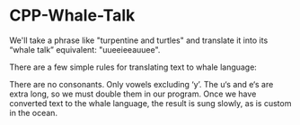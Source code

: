 # CPP-Whale-Talk 

<p>We'll take a phrase like "turpentine and turtles" and translate it into its “whale talk” equivalent: "uueeieeauuee".

There are a few simple rules for translating text to whale language:

There are no consonants. Only vowels excluding ‘y’.
The u‘s and e‘s are extra long, so we must double them in our program.
Once we have converted text to the whale language, the result is sung slowly, as is custom in the ocean.</p>
